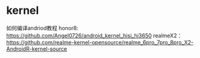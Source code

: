 # kernel
如何编译andriod教程
honor8: https://github.com/Angel0726/android_kernel_hisi_hi3650
realmeX2：https://github.com/realme-kernel-opensource/realme_6pro_7pro_8pro_X2-AndroidR-kernel-source
